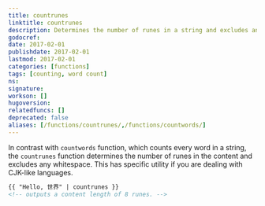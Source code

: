 ```yaml
---
title: countrunes
linktitle: countrunes
description: Determines the number of runes in a string and excludes any whitespace.
godocref:
date: 2017-02-01
publishdate: 2017-02-01
lastmod: 2017-02-01
categories: [functions]
tags: [counting, word count]
ns:
signature:
workson: []
hugoversion:
relatedfuncs: []
deprecated: false
aliases: [/functions/countrunes/,/functions/countwords/]
---
```


In contrast with `countwords` function, which counts every word in a string, the `countrunes` function determines the number of runes in the content and excludes any whitespace. This has specific utility if you are dealing with CJK-like languages.

```html
{{ "Hello, 世界" | countrunes }}
<!-- outputs a content length of 8 runes. -->
```

[pagevars]: /variables/page/